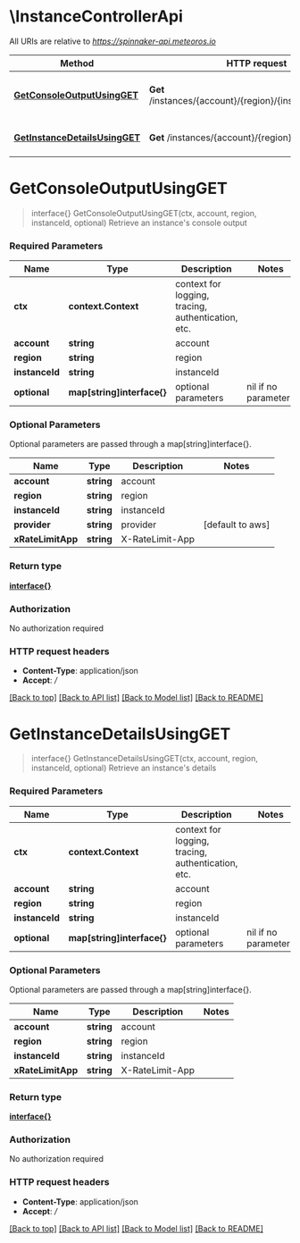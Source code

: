 # \InstanceControllerApi

All URIs are relative to *https://spinnaker-api.meteoros.io*

Method | HTTP request | Description
------------- | ------------- | -------------
[**GetConsoleOutputUsingGET**](InstanceControllerApi.md#GetConsoleOutputUsingGET) | **Get** /instances/{account}/{region}/{instanceId}/console | Retrieve an instance&#39;s console output
[**GetInstanceDetailsUsingGET**](InstanceControllerApi.md#GetInstanceDetailsUsingGET) | **Get** /instances/{account}/{region}/{instanceId} | Retrieve an instance&#39;s details


# **GetConsoleOutputUsingGET**
> interface{} GetConsoleOutputUsingGET(ctx, account, region, instanceId, optional)
Retrieve an instance's console output

### Required Parameters

Name | Type | Description  | Notes
------------- | ------------- | ------------- | -------------
 **ctx** | **context.Context** | context for logging, tracing, authentication, etc.
  **account** | **string**| account | 
  **region** | **string**| region | 
  **instanceId** | **string**| instanceId | 
 **optional** | **map[string]interface{}** | optional parameters | nil if no parameters

### Optional Parameters
Optional parameters are passed through a map[string]interface{}.

Name | Type | Description  | Notes
------------- | ------------- | ------------- | -------------
 **account** | **string**| account | 
 **region** | **string**| region | 
 **instanceId** | **string**| instanceId | 
 **provider** | **string**| provider | [default to aws]
 **xRateLimitApp** | **string**| X-RateLimit-App | 

### Return type

[**interface{}**](interface{}.md)

### Authorization

No authorization required

### HTTP request headers

 - **Content-Type**: application/json
 - **Accept**: */*

[[Back to top]](#) [[Back to API list]](../README.md#documentation-for-api-endpoints) [[Back to Model list]](../README.md#documentation-for-models) [[Back to README]](../README.md)

# **GetInstanceDetailsUsingGET**
> interface{} GetInstanceDetailsUsingGET(ctx, account, region, instanceId, optional)
Retrieve an instance's details

### Required Parameters

Name | Type | Description  | Notes
------------- | ------------- | ------------- | -------------
 **ctx** | **context.Context** | context for logging, tracing, authentication, etc.
  **account** | **string**| account | 
  **region** | **string**| region | 
  **instanceId** | **string**| instanceId | 
 **optional** | **map[string]interface{}** | optional parameters | nil if no parameters

### Optional Parameters
Optional parameters are passed through a map[string]interface{}.

Name | Type | Description  | Notes
------------- | ------------- | ------------- | -------------
 **account** | **string**| account | 
 **region** | **string**| region | 
 **instanceId** | **string**| instanceId | 
 **xRateLimitApp** | **string**| X-RateLimit-App | 

### Return type

[**interface{}**](interface{}.md)

### Authorization

No authorization required

### HTTP request headers

 - **Content-Type**: application/json
 - **Accept**: */*

[[Back to top]](#) [[Back to API list]](../README.md#documentation-for-api-endpoints) [[Back to Model list]](../README.md#documentation-for-models) [[Back to README]](../README.md)

